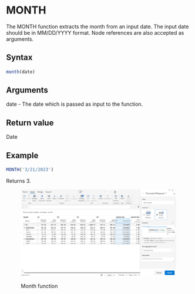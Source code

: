 # MONTH

The MONTH function extracts the month from an input date. The input date should be in MM/DD/YYYY format. Node references are also accepted as arguments.

## Syntax

```javascript
month(date)
```

## Arguments

date - The date which is passed as input to the function.&#x20;

## Return value

Date

## Example

```javascript
MONTH('3/21/2023')
```

Returns 3.

<figure><img src="../../.gitbook/assets/image (179) (1).png" alt=""><figcaption><p>Month function</p></figcaption></figure>
